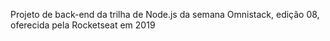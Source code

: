 Projeto de back-end da trilha de Node.js da semana Omnistack, edição 08, oferecida pela Rocketseat em 2019
